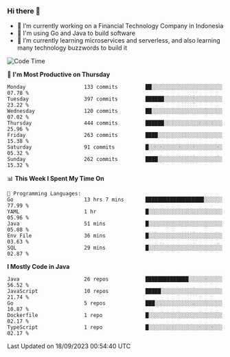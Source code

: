 ### Hi there 👋

<!--
**mazzama/mazzama** is a ✨ _special_ ✨ repository because its `README.md` (this file) appears on your GitHub profile.

Here are some ideas to get you started:

- 🔭 I’m currently working on ...
- 🌱 I’m currently learning ...
- 👯 I’m looking to collaborate on ...
- 🤔 I’m looking for help with ...
- 💬 Ask me about ...
- 📫 How to reach me: ...
- 😄 Pronouns: ...
- ⚡ Fun fact: ...
-->

- 🔭 I’m currently working on a Financial Technology Company in Indonesia
- :gun: I'm using Go and Java to build software
- 🌱 I’m currently learning microservices and serverless, and also learning many technology buzzwords to build it

<!--START_SECTION:waka-->
![Code Time](http://img.shields.io/badge/Code%20Time-2%2C915%20hrs%2021%20mins-blue)

📅 **I'm Most Productive on Thursday** 

```text
Monday                   133 commits         ██░░░░░░░░░░░░░░░░░░░░░░░   07.78 % 
Tuesday                  397 commits         ██████░░░░░░░░░░░░░░░░░░░   23.22 % 
Wednesday                120 commits         ██░░░░░░░░░░░░░░░░░░░░░░░   07.02 % 
Thursday                 444 commits         ██████░░░░░░░░░░░░░░░░░░░   25.96 % 
Friday                   263 commits         ████░░░░░░░░░░░░░░░░░░░░░   15.38 % 
Saturday                 91 commits          █░░░░░░░░░░░░░░░░░░░░░░░░   05.32 % 
Sunday                   262 commits         ████░░░░░░░░░░░░░░░░░░░░░   15.32 % 
```


📊 **This Week I Spent My Time On** 

```text
💬 Programming Languages: 
Go                       13 hrs 7 mins       ███████████████████░░░░░░   77.99 % 
YAML                     1 hr                █░░░░░░░░░░░░░░░░░░░░░░░░   05.96 % 
Java                     51 mins             █░░░░░░░░░░░░░░░░░░░░░░░░   05.08 % 
Env File                 36 mins             █░░░░░░░░░░░░░░░░░░░░░░░░   03.63 % 
SQL                      29 mins             █░░░░░░░░░░░░░░░░░░░░░░░░   02.87 % 
```

**I Mostly Code in Java** 

```text
Java                     26 repos            ██████████████░░░░░░░░░░░   56.52 % 
JavaScript               10 repos            █████░░░░░░░░░░░░░░░░░░░░   21.74 % 
Go                       5 repos             ███░░░░░░░░░░░░░░░░░░░░░░   10.87 % 
Dockerfile               1 repo              █░░░░░░░░░░░░░░░░░░░░░░░░   02.17 % 
TypeScript               1 repo              █░░░░░░░░░░░░░░░░░░░░░░░░   02.17 % 
```




 Last Updated on 18/09/2023 00:54:40 UTC
<!--END_SECTION:waka-->
